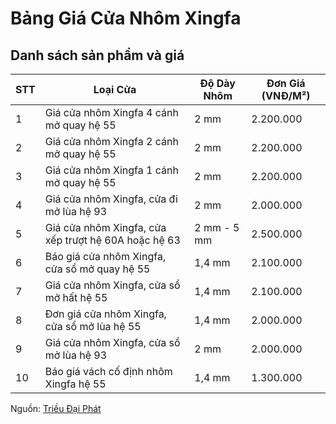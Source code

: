 # Bảng Giá Cửa Nhôm Xingfa

## Danh sách sản phẩm và giá

| STT | Loại Cửa | Độ Dày Nhôm | Đơn Giá (VNĐ/M²) |
|----|--------------------------------------------|------------|--------------|
| 1 | Giá cửa nhôm Xingfa 4 cánh mở quay hệ 55 | 2 mm | 2.200.000 |
| 2 | Giá cửa nhôm Xingfa 2 cánh mở quay hệ 55 | 2 mm | 2.200.000 |
| 3 | Giá cửa nhôm Xingfa 1 cánh mở quay hệ 55 | 2 mm | 2.200.000 |
| 4 | Giá cửa nhôm Xingfa, cửa đi mở lùa hệ 93 | 2 mm | 2.000.000 |
| 5 | Giá cửa nhôm Xingfa, cửa xếp trượt hệ 60A hoặc hệ 63 | 2 mm - 5 mm | 2.500.000 |
| 6 | Báo giá cửa nhôm Xingfa, cửa sổ mở quay hệ 55 | 1,4 mm | 2.100.000 |
| 7 | Giá cửa nhôm Xingfa, cửa sổ mở hất hệ 55 | 1,4 mm | 2.100.000 |
| 8 | Đơn giá cửa nhôm Xingfa, cửa sổ mở lùa hệ 55 | 1,4 mm | 2.000.000 |
| 9 | Giá cửa nhôm Xingfa, cửa sổ mở lùa hệ 93 | 2 mm | 2.000.000 |
| 10 | Báo giá vách cố định nhôm Xingfa hệ 55 | 1,4 mm | 1.300.000 |

Nguồn: [Triều Đại Phát](https://trieudaiphat.com/bao-gia/)
